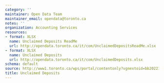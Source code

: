 ```yaml
---
category: ''
maintainer: Open Data Team
maintainer_email: opendata@toronto.ca
notes: ''
organization: Accounting Services
resources:
- format: XLSX
  name: Unclaimed Deposits ReadMe
  url: http://opendata.toronto.ca/it/com/UnclaimedDepositsReadMe.xlsx
- format: XLSX
  name: Unclaimed Deposits
  url: http://opendata.toronto.ca/it/com/UnclaimedDeposits.xlsx
schema: default
source: http://www1.toronto.ca/wps/portal/contentonly?vgnextoid=bb202215b8df6410VgnVCM10000071d60f89RCRD&vgnextchannel=1a66e03bb8d1e310VgnVCM10000071d60f89RCRD
title: Unclaimed Deposits
---
```

